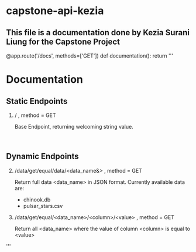 # capstone-api-kezia
## This file is a documentation done by Kezia Surani Liung for the Capstone Project

@app.route('/docs', methods=['GET'])
def documentation():
    return '''
    <h1> Documentation </h1>
    <h2> Static Endpoints </h2>
    <ol>
        <li>
            <p> / , method = GET </p>
            <p> Base Endpoint, returning welcoming string value. </p>
        </li>           
    </ol>
    <h2> Dynamic Endpoints </h2>
    <ol start = "2">
        <li>
            <p> /data/get/equal/data/&lt;data_name&&gt; , method = GET 
            </p>
            <p> Return full data &lt;data_name&gt; in JSON format. Currently available data are: 
            </p>
            <ul style="list-style-type:disc;">
                <li> chinook.db </li>
                <li> pulsar_stars.csv </li>
            </ul>
        </li>
        <li>
            <p> /data/get/equal/&lt;data_name&gt;/&lt;column&gt;/&lt;value&gt; , method = GET
            </p>
            <p> Return all &lt;data_name&gt; where the value of column &lt;column&gt; is equal to &lt;value&gt;
            </p>
        </li>
    </ol>
    '''